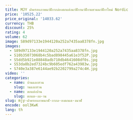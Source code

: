 ```yaml
---
title: MJY ฝาครอบภาพนาฬิกากล่องตกแต่งนาฬิกานาฬิกาแขวนนาฬิกาใหม่ Nordic
price: '10525.22'
price_original: '14033.62'
currency: THB
discount: 25%
rating: 4
volume: 62
image: S89d97133e1944120a252a7435aa8378fn.jpg
images:
  - S89d97133e1944120a252a7435aa8378fn.jpg
  - S10b35073068b4c5bad898445a61e3f52P.jpg
  - S5dd5b921e88848adb710db4641608df0s.jpg
  - S53da8b2ed7324bc9b605edf762a43983w.jpg
  - S740e3a387e6144ae92b2202799a274c4H.jpg
video: ''
categories:
  - name: บ้านและสวน
    slug: านและสวน
  - name: ตกแต่งบ้าน
    slug: ตกแต-งบ-าน
slug: mjy-ฝาครอบภาพนาฬ-กากล-องตกแต-งนาฬ
encode: ool3KwK
lang: th
---
```

  